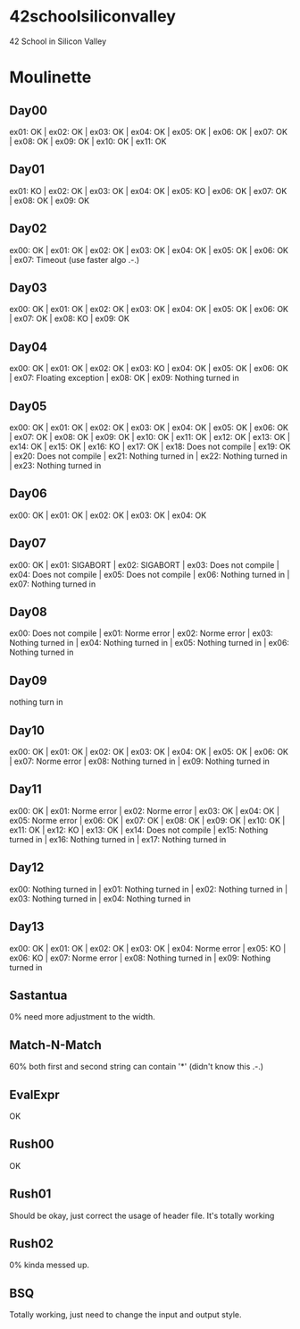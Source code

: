 # 42schoolsiliconvalley
42 School in Silicon Valley

# Moulinette

## Day00
ex01: OK | ex02: OK | ex03: OK | ex04: OK | ex05: OK | ex06: OK | ex07: OK | ex08: OK | ex09: OK | ex10: OK | ex11: OK

## Day01
ex01: KO | ex02: OK | ex03: OK | ex04: OK | ex05: KO | ex06: OK | ex07: OK | ex08: OK | ex09: OK

## Day02
ex00: OK | ex01: OK | ex02: OK | ex03: OK | ex04: OK | ex05: OK | ex06: OK | ex07: Timeout (use faster algo .-.)

## Day03
ex00: OK | ex01: OK | ex02: OK | ex03: OK | ex04: OK | ex05: OK | ex06: OK | ex07: OK | ex08: KO | ex09: OK

## Day04
ex00: OK | ex01: OK | ex02: OK | ex03: KO | ex04: OK | ex05: OK | ex06: OK | ex07: Floating exception | ex08: OK | ex09: Nothing turned in

## Day05
ex00: OK | ex01: OK | ex02: OK | ex03: OK | ex04: OK | ex05: OK | ex06: OK | ex07: OK | ex08: OK | ex09: OK | ex10: OK | ex11: OK | ex12: OK | ex13: OK | ex14: OK | ex15: OK | ex16: KO | ex17: OK | ex18: Does not compile | ex19: OK | ex20: Does not compile | ex21: Nothing turned in | ex22: Nothing turned in | ex23: Nothing turned in

## Day06
ex00: OK | ex01: OK | ex02: OK | ex03: OK | ex04: OK

## Day07
ex00: OK | ex01: SIGABORT | ex02: SIGABORT | ex03: Does not compile | ex04: Does not compile | ex05: Does not compile | ex06: Nothing turned in | ex07: Nothing turned in

## Day08
ex00: Does not compile | ex01: Norme error | ex02: Norme error | ex03: Nothing turned in | ex04: Nothing turned in | ex05: Nothing turned in | ex06: Nothing turned in

## Day09
nothing turn in

## Day10
ex00: OK | ex01: OK | ex02: OK | ex03: OK | ex04: OK | ex05: OK | ex06: OK | ex07: Norme error | ex08: Nothing turned in | ex09: Nothing turned in

## Day11
ex00: OK | ex01: Norme error | ex02: Norme error | ex03: OK | ex04: OK | ex05: Norme error | ex06: OK | ex07: OK | ex08: OK | ex09: OK | ex10: OK | ex11: OK | ex12: KO | ex13: OK | ex14: Does not compile | ex15: Nothing turned in | ex16: Nothing turned in | ex17: Nothing turned in

## Day12
ex00: Nothing turned in | ex01: Nothing turned in | ex02: Nothing turned in | ex03: Nothing turned in | ex04: Nothing turned in

## Day13
ex00: OK | ex01: OK | ex02: OK | ex03: OK | ex04: Norme error | ex05: KO | ex06: KO | ex07: Norme error | ex08: Nothing turned in | ex09: Nothing turned in

## Sastantua
0% need more adjustment to the width.

## Match-N-Match
60% both first and second string can contain '*' (didn't know this .-.) 

## EvalExpr
OK

## Rush00
OK

## Rush01
Should be okay, just correct the usage of header file. It's totally working

## Rush02
0% kinda messed up.

## BSQ
Totally working, just need to change the input and output style.
